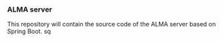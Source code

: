 ### ALMA server

This repository will contain the source code of the ALMA server based on Spring Boot. sq